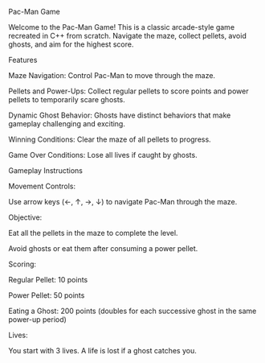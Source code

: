 Pac-Man Game

Welcome to the Pac-Man Game! This is a classic arcade-style game recreated in C++ from scratch. Navigate the maze, collect pellets, avoid ghosts, and aim for the highest score.

Features

Maze Navigation: Control Pac-Man to move through the maze.

Pellets and Power-Ups: Collect regular pellets to score points and power pellets to temporarily scare ghosts.

Dynamic Ghost Behavior: Ghosts have distinct behaviors that make gameplay challenging and exciting.

Winning Conditions: Clear the maze of all pellets to progress.

Game Over Conditions: Lose all lives if caught by ghosts.

Gameplay Instructions

Movement Controls:

Use arrow keys (←, ↑, →, ↓) to navigate Pac-Man through the maze.

Objective:

Eat all the pellets in the maze to complete the level.

Avoid ghosts or eat them after consuming a power pellet.

Scoring:

Regular Pellet: 10 points

Power Pellet: 50 points

Eating a Ghost: 200 points (doubles for each successive ghost in the same power-up period)

Lives:

You start with 3 lives. A life is lost if a ghost catches you.
